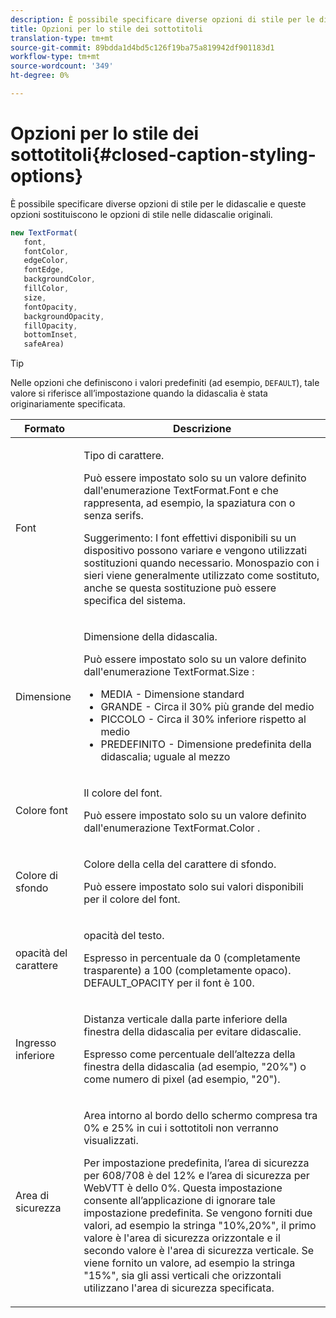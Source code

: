 ```yaml
---
description: È possibile specificare diverse opzioni di stile per le didascalie e queste opzioni sostituiscono le opzioni di stile nelle didascalie originali.
title: Opzioni per lo stile dei sottotitoli
translation-type: tm+mt
source-git-commit: 89bdda1d4bd5c126f19ba75a819942df901183d1
workflow-type: tm+mt
source-wordcount: '349'
ht-degree: 0%

---
```



# Opzioni per lo stile dei sottotitoli{#closed-caption-styling-options}

È possibile specificare diverse opzioni di stile per le didascalie e queste opzioni sostituiscono le opzioni di stile nelle didascalie originali.

```js
new TextFormat( 
   font,  
   fontColor,  
   edgeColor,  
   fontEdge,  
   backgroundColor,  
   fillColor,  
   size,  
   fontOpacity,  
   backgroundOpacity,  
   fillOpacity, 
   bottomInset, 
   safeArea) 
```

>[!TIP]
>
>Nelle opzioni che definiscono i valori predefiniti (ad esempio, `DEFAULT`), tale valore si riferisce all’impostazione quando la didascalia è stata originariamente specificata.

<table frame="all" colsep="1" rowsep="1" id="table_87205DEFEE384AF4AF83952B15E18A42"> 
 <thead> 
  <tr rowsep="1"> 
   <th colname="1" class="entry"> Formato </th> 
   <th colname="2" class="entry"> Descrizione </th> 
  </tr> 
 </thead>
 <tbody> 
  <tr rowsep="1"> 
   <td colname="1"> Font </td> 
   <td colname="2"> <p>Tipo di carattere. </p> <p>Può essere impostato solo su un valore definito dall'enumerazione <span class="codeph"> TextFormat.Font </span> e che rappresenta, ad esempio, la spaziatura con o senza serifs. </p> <p>Suggerimento:  I font effettivi disponibili su un dispositivo possono variare e vengono utilizzati sostituzioni quando necessario. Monospazio con i sieri viene generalmente utilizzato come sostituto, anche se questa sostituzione può essere specifica del sistema. </p> </td> 
  </tr> 
  <tr rowsep="1"> 
   <td colname="1"> Dimensione </td> 
   <td colname="2"> <p>Dimensione della didascalia. </p> <p> Può essere impostato solo su un valore definito dall'enumerazione <span class="codeph"> TextFormat.Size </span> : 
     <ul compact="yes" id="ul_544BFC7A46474A74839477108F1AB1E9"> 
      <li id="li_A592ED46B8DF4D8FAD7AF3BD931A712B"> <span class="codeph"> MEDIA  </span> - Dimensione standard </li> 
      <li id="li_4F8CEDE54965430EB707DD3D5B2E3F87"> <span class="codeph"> GRANDE  </span> - Circa il 30% più grande del medio </li> 
      <li id="li_D78D823883F54D869118BAB58257E377"> <span class="codeph"> PICCOLO  </span> - Circa il 30% inferiore rispetto al medio </li> 
      <li id="li_9299C13408584A38835F8D91BD048083"> <span class="codeph"> PREDEFINITO  </span> - Dimensione predefinita della didascalia; uguale al mezzo </li> 
     </ul> </p> </td> 
  </tr> 
  <tr rowsep="1"> 
   <td colname="1"> Colore font </td> 
   <td colname="2"> <p>Il colore del font. </p> <p>Può essere impostato solo su un valore definito dall'enumerazione <span class="codeph"> TextFormat.Color </span>. </p> </td> 
  </tr> 
  <tr rowsep="1"> 
   <td colname="1"> Colore di sfondo </td> 
   <td colname="2"> <p>Colore della cella del carattere di sfondo. </p> <p>Può essere impostato solo sui valori disponibili per il colore del font. </p> </td> 
  </tr> 
  <tr rowsep="1"> 
   <td colname="1"> opacità del carattere </td> 
   <td colname="2"> <p>opacità del testo. </p> <p>Espresso in percentuale da 0 (completamente trasparente) a 100 (completamente opaco). <span class="codeph"> DEFAULT_OPACITY  </span> per il font è 100. </p> </td> 
  </tr> 
  <tr rowsep="1"> 
   <td colname="1"> Ingresso inferiore </td> 
   <td colname="2"> <p>Distanza verticale dalla parte inferiore della finestra della didascalia per evitare didascalie. </p> <p>Espresso come percentuale dell’altezza della finestra della didascalia (ad esempio, "20%") o come numero di pixel (ad esempio, "20"). </p> </td> 
  </tr> 
  <tr rowsep="1"> 
   <td colname="1"> Area di sicurezza </td> 
   <td colname="2"> <p>Area intorno al bordo dello schermo compresa tra 0% e 25% in cui i sottotitoli non verranno visualizzati. </p> <p>Per impostazione predefinita, l’area di sicurezza per 608/708 è del 12% e l’area di sicurezza per WebVTT è dello 0%. Questa impostazione consente all’applicazione di ignorare tale impostazione predefinita. Se vengono forniti due valori, ad esempio la stringa "10%,20%", il primo valore è l'area di sicurezza orizzontale e il secondo valore è l'area di sicurezza verticale. Se viene fornito un valore, ad esempio la stringa "15%", sia gli assi verticali che orizzontali utilizzano l'area di sicurezza specificata. </p> </td> 
  </tr> 
 </tbody> 
</table>


